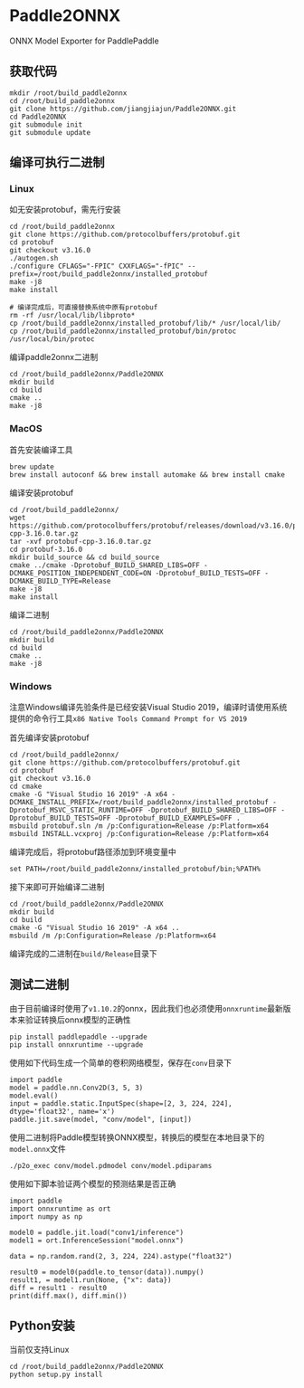# Paddle2ONNX
ONNX Model Exporter for PaddlePaddle

## 获取代码
```
mkdir /root/build_paddle2onnx
cd /root/build_paddle2onnx
git clone https://github.com/jiangjiajun/Paddle2ONNX.git
cd Paddle2ONNX
git submodule init
git submodule update
```

## 编译可执行二进制

### Linux
如无安装protobuf，需先行安装
```
cd /root/build_paddle2onnx
git clone https://github.com/protocolbuffers/protobuf.git
cd protobuf
git checkout v3.16.0
./autogen.sh
./configure CFLAGS="-FPIC" CXXFLAGS="-fPIC" --prefix=/root/build_paddle2onnx/installed_protobuf
make -j8
make install

# 编译完成后，可直接替换系统中原有protobuf
rm -rf /usr/local/lib/libproto*
cp /root/build_paddle2onnx/installed_protobuf/lib/* /usr/local/lib/
cp /root/build_paddle2onnx/installed_protobuf/bin/protoc /usr/local/bin/protoc
```

编译paddle2onnx二进制
```
cd /root/build_paddle2onnx/Paddle2ONNX
mkdir build
cd build
cmake ..
make -j8
```

### MacOS
首先安装编译工具
```
brew update
brew install autoconf && brew install automake && brew install cmake
```

编译安装protobuf
```
cd /root/build_paddle2onnx/
wget https://github.com/protocolbuffers/protobuf/releases/download/v3.16.0/protobuf-cpp-3.16.0.tar.gz
tar -xvf protobuf-cpp-3.16.0.tar.gz
cd protobuf-3.16.0
mkdir build_source && cd build_source
cmake ../cmake -Dprotobuf_BUILD_SHARED_LIBS=OFF -DCMAKE_POSITION_INDEPENDENT_CODE=ON -Dprotobuf_BUILD_TESTS=OFF -DCMAKE_BUILD_TYPE=Release
make -j8
make install
```

编译二进制
```
cd /root/build_paddle2onnx/Paddle2ONNX
mkdir build
cd build
cmake ..
make -j8
```

### Windows
注意Windows编译先验条件是已经安装Visual Studio 2019，编译时请使用系统提供的命令行工具`x86 Native Tools Command Prompt for VS 2019`

首先编译安装protobuf
```
cd /root/build_paddle2onnx/
git clone https://github.com/protocolbuffers/protobuf.git
cd protobuf
git checkout v3.16.0
cd cmake
cmake -G "Visual Studio 16 2019" -A x64 -DCMAKE_INSTALL_PREFIX=/root/build_paddle2onnx/installed_protobuf -Dprotobuf_MSVC_STATIC_RUNTIME=OFF -Dprotobuf_BUILD_SHARED_LIBS=OFF -Dprotobuf_BUILD_TESTS=OFF -Dprotobuf_BUILD_EXAMPLES=OFF .
msbuild protobuf.sln /m /p:Configuration=Release /p:Platform=x64
msbuild INSTALL.vcxproj /p:Configuration=Release /p:Platform=x64
```

编译完成后，将protobuf路径添加到环境变量中
```
set PATH=/root/build_paddle2onnx/installed_protobuf/bin;%PATH%
```

接下来即可开始编译二进制
```
cd /root/build_paddle2onnx/Paddle2ONNX
mkdir build
cd build
cmake -G "Visual Studio 16 2019" -A x64 ..
msbuild /m /p:Configuration=Release /p:Platform=x64
```
编译完成的二进制在`build/Release`目录下

## 测试二进制
由于目前编译时使用了`v1.10.2`的onnx，因此我们也必须使用`onnxruntime`最新版本来验证转换后onnx模型的正确性
```
pip install paddlepaddle --upgrade
pip install onnxruntime --upgrade
```

使用如下代码生成一个简单的卷积网络模型，保存在`conv`目录下
```
import paddle
model = paddle.nn.Conv2D(3, 5, 3)
model.eval()
input = paddle.static.InputSpec(shape=[2, 3, 224, 224], dtype='float32', name='x')
paddle.jit.save(model, "conv/model", [input])
```

使用二进制将Paddle模型转换ONNX模型，转换后的模型在本地目录下的`model.onnx`文件
```
./p2o_exec conv/model.pdmodel conv/model.pdiparams
```

使用如下脚本验证两个模型的预测结果是否正确
```
import paddle
import onnxruntime as ort
import numpy as np

model0 = paddle.jit.load("conv1/inference")
model1 = ort.InferenceSession("model.onnx")

data = np.random.rand(2, 3, 224, 224).astype("float32")

result0 = model0(paddle.to_tensor(data)).numpy()
result1, = model1.run(None, {"x": data})
diff = result1 - result0
print(diff.max(), diff.min())
```

## Python安装
当前仅支持Linux
```
cd /root/build_paddle2onnx/Paddle2ONNX
python setup.py install
```